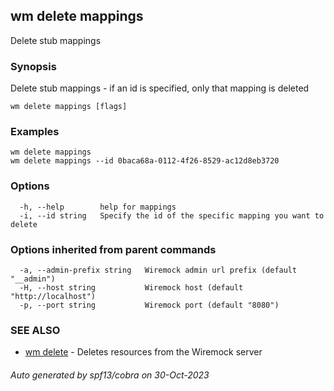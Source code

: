 ## wm delete mappings

Delete stub mappings

### Synopsis

Delete stub mappings - if an id is specified, only that mapping is deleted

```
wm delete mappings [flags]
```

### Examples

```
wm delete mappings
wm delete mappings --id 0baca68a-0112-4f26-8529-ac12d8eb3720

```

### Options

```
  -h, --help        help for mappings
  -i, --id string   Specify the id of the specific mapping you want to delete
```

### Options inherited from parent commands

```
  -a, --admin-prefix string   Wiremock admin url prefix (default "__admin")
  -H, --host string           Wiremock host (default "http://localhost")
  -p, --port string           Wiremock port (default "8080")
```

### SEE ALSO

* [wm delete](wm_delete.md)	 - Deletes resources from the Wiremock server

###### Auto generated by spf13/cobra on 30-Oct-2023
